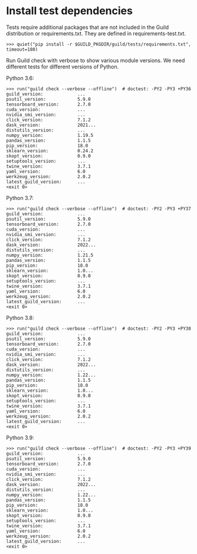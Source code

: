 # Install test dependencies

Tests require additional packages that are not included in the Guild
distribution or requirements.txt. They are defined in
requirements-test.txt.

    >>> quiet("pip install -r $GUILD_PKGDIR/guild/tests/requirements.txt", timeout=180)

Run Guild check with verbose to show various module versions. We need
different tests for different versions of Python.

Python 3.6:

    >>> run("guild check --verbose --offline")  # doctest: -PY2 -PY3 +PY36
    guild_version:             ...
    psutil_version:            5.9.0
    tensorboard_version:       2.7.0
    cuda_version:              ...
    nvidia_smi_version:        ...
    click_version:             7.1.2
    dask_version:              2021...
    distutils_version:         ...
    numpy_version:             1.19.5
    pandas_version:            1.1.5
    pip_version:               18.0
    sklearn_version:           0.24.2
    skopt_version:             0.9.0
    setuptools_version:        ...
    twine_version:             3.7.1
    yaml_version:              6.0
    werkzeug_version:          2.0.2
    latest_guild_version:      ...
    <exit 0>

Python 3.7:

    >>> run("guild check --verbose --offline")  # doctest: -PY2 -PY3 +PY37
    guild_version:             ...
    psutil_version:            5.9.0
    tensorboard_version:       2.7.0
    cuda_version:              ...
    nvidia_smi_version:        ...
    click_version:             7.1.2
    dask_version:              2022...
    distutils_version:         ...
    numpy_version:             1.21.5
    pandas_version:            1.1.5
    pip_version:               18.0
    sklearn_version:           1.0...
    skopt_version:             0.9.0
    setuptools_version:        ...
    twine_version:             3.7.1
    yaml_version:              6.0
    werkzeug_version:          2.0.2
    latest_guild_version:      ...
    <exit 0>

Python 3.8:

    >>> run("guild check --verbose --offline")  # doctest: -PY2 -PY3 +PY38
    guild_version:             ...
    psutil_version:            5.9.0
    tensorboard_version:       2.7.0
    cuda_version:              ...
    nvidia_smi_version:        ...
    click_version:             7.1.2
    dask_version:              2022...
    distutils_version:         ...
    numpy_version:             1.22...
    pandas_version:            1.1.5
    pip_version:               18.0
    sklearn_version:           1.0...
    skopt_version:             0.9.0
    setuptools_version:        ...
    twine_version:             3.7.1
    yaml_version:              6.0
    werkzeug_version:          2.0.2
    latest_guild_version:      ...
    <exit 0>

Python 3.9:

    >>> run("guild check --verbose --offline")  # doctest: -PY2 -PY3 +PY39
    guild_version:             ...
    psutil_version:            5.9.0
    tensorboard_version:       2.7.0
    cuda_version:              ...
    nvidia_smi_version:        ...
    click_version:             7.1.2
    dask_version:              2022...
    distutils_version:         ...
    numpy_version:             1.22...
    pandas_version:            1.1.5
    pip_version:               18.0
    sklearn_version:           1.0...
    skopt_version:             0.9.0
    setuptools_version:        ...
    twine_version:             3.7.1
    yaml_version:              6.0
    werkzeug_version:          2.0.2
    latest_guild_version:      ...
    <exit 0>
